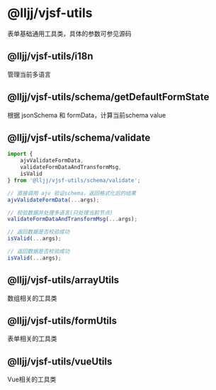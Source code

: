 # @lljj/vjsf-utils
表单基础通用工具类，具体的参数可参见源码

## @lljj/vjsf-utils/i18n
 管理当前多语言





## @lljj/vjsf-utils/schema/getDefaultFormState
根据 jsonSchema 和 formData，计算当前schema value

## @lljj/vjsf-utils/schema/validate

```js
import {
    ajvValidateFormData,
    validateFormDataAndTransformMsg,
    isValid
} from '@lljj/vjsf-utils/schema/validate';

// 直接调用 ajv 验证schema，返回格式化后的结果
ajvValidateFormData(...args);

// 校验数据并处理多语言(只处理当前节点)
validateFormDataAndTransformMsg(...args);

// 返回数据是否校验成功
isValid(...args);

// 返回数据是否校验成功
isValid(...args);
```

## @lljj/vjsf-utils/arrayUtils
数组相关的工具类

## @lljj/vjsf-utils/formUtils
表单相关的工具类

## @lljj/vjsf-utils/vueUtils
Vue相关的工具类
